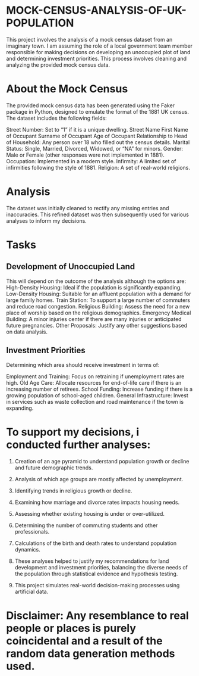 # MOCK-CENSUS-ANALYSIS-OF-UK-POPULATION

This project involves the analysis of a mock census dataset from an imaginary town. I am assuming the role of a local government team member responsible for making decisions on developing an unoccupied plot of land and determining investment priorities. This process involves cleaning and analyzing the provided mock census data.

# About the Mock Census
The provided mock census data has been generated using the Faker package in Python, designed to emulate the format of the 1881 UK census. The dataset includes the following fields:

Street Number: Set to “1” if it is a unique dwelling.
Street Name
First Name of Occupant
Surname of Occupant
Age of Occupant
Relationship to Head of Household: Any person over 18 who filled out the census details.
Marital Status: Single, Married, Divorced, Widowed, or “NA” for minors.
Gender: Male or Female (other responses were not implemented in 1881).
Occupation: Implemented in a modern style.
Infirmity: A limited set of infirmities following the style of 1881.
Religion: A set of real-world religions.
# Analysis
The dataset was initially cleaned to rectify any missing entries and inaccuracies. This refined dataset was then subsequently used for various analyses to inform my decisions.
# Tasks

## Development of Unoccupied Land
This will depend on the outcome of the analysis although the options are:
High-Density Housing: Ideal if the population is significantly expanding.
Low-Density Housing: Suitable for an affluent population with a demand for large family homes.
Train Station: To support a large number of commuters and reduce road congestion.
Religious Building: Assess the need for a new place of worship based on the religious demographics.
Emergency Medical Building: A minor injuries center if there are many injuries or anticipated future pregnancies.
Other Proposals: Justify any other suggestions based on data analysis.

## Investment Priorities
Determining which area should receive investment in terms of:

Employment and Training: Focus on retraining if unemployment rates are high.
Old Age Care: Allocate resources for end-of-life care if there is an increasing number of retirees.
School Funding: Increase funding if there is a growing population of school-aged children.
General Infrastructure: Invest in services such as waste collection and road maintenance if the town is expanding.

# To support my decisions, i conducted further analyses:

1. Creation of an age pyramid to understand population growth or decline and future demographic trends.
2. Analysis of which age groups are mostly affected by unemployment.
3. Identifying trends in religious growth or decline.
4. Examining how marriage and divorce rates impacts housing needs.
5. Assessing whether existing housing is under or over-utilized.
6. Determining the number of commuting students and other professionals.
7. Calculations of the birth and death rates to understand population dynamics.

8. These analyses helped to justify my recommendations for land development and investment priorities, balancing the diverse needs of the population through statistical evidence and hypothesis testing.

9. This project simulates real-world decision-making processes using artificial data.

# Disclaimer: Any resemblance to real people or places is purely coincidental and a result of the random data generation methods used.
